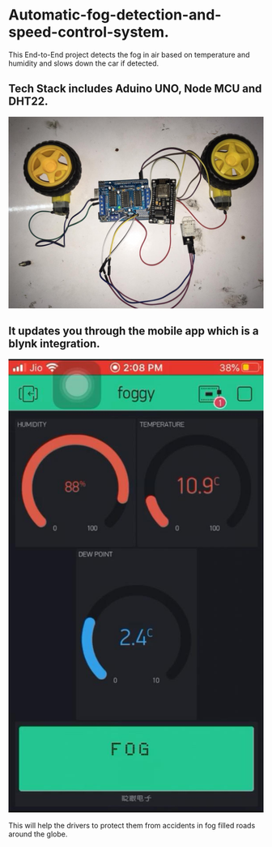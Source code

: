 # Automatic-fog-detection-and-speed-control-system.
This End-to-End project detects the fog in air based on temperature and humidity and slows down the car if detected.

## Tech Stack includes Aduino UNO, Node MCU and DHT22.

![Image of Project](https://github.com/karthikayan4u/Automatic-fog-detection-and-speed-control-system/blob/master/fogdet/foggystack.jpeg)

## It updates you through the mobile app which is a blynk integration.

![Image of blynk app](https://github.com/karthikayan4u/Automatic-fog-detection-and-speed-control-system/blob/master/fogdet/foggy.jpeg)

This will help the drivers to protect them from accidents in fog filled roads around the globe.
